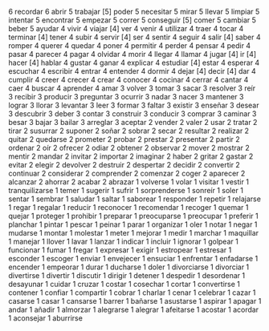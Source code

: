 6 recordar
6 abrir
5 trabajar
[5] poder
5 necesitar
5 mirar
5 llevar
5 limpiar
5 intentar
5 encontrar
5 empezar
5 correr
5 conseguir
[5] comer
5 cambiar
5 beber
5 ayudar
4 vivir
4 viajar
[4] ver
4 venir
4 utilizar
4 traer
4 tocar
4 terminar
[4] tener
4 subir
4 servir
[4] ser
4 sentir
4 seguir
4 salir
[4] saber
4 romper
4 querer
4 quedar
4 poner
4 permitir
4 perder
4 pensar
4 pedir
4 pasar
4 parecer
4 pagar
4 olvidar
4 morir
4 llegar
4 llamar
4 jugar
[4] ir
[4] hacer
[4] hablar
4 gustar
4 ganar
4 explicar
4 estudiar
[4] estar
4 esperar
4 escuchar
4 escribir
4 entrar
4 entender
4 dormir
4 dejar
[4] decir
[4] dar
4 cumplir
4 creer
4 crecer
4 crear
4 conocer
4 cocinar
4 cerrar
4 cantar
4 caer
4 buscar
4 aprender
4 amar
3 volver
3 tomar
3 sacar
3 resolver
3 reír
3 recibir
3 producir
3 preguntar
3 ocurrir
3 nadar
3 nacer
3 mantener
3 lograr
3 llorar
3 levantar
3 leer
3 formar
3 faltar
3 existir
3 enseñar
3 desear
3 descubrir
3 deber
3 contar
3 construir
3 conducir
3 comprar
3 caminar
3 besar
3 bajar
3 bailar
3 arreglar
3 aceptar
2 vender
2 valer
2 usar
2 tratar
2 tirar
2 susurrar
2 suponer
2 soñar
2 sobrar
2 secar
2 resultar
2 realizar
2 quitar
2 quedarse
2 prometer
2 probar
2 prestar
2 presentar
2 partir
2 ordenar
2 oír
2 ofrecer
2 odiar
2 obtener
2 observar
2 mover
2 mostrar
2 mentir
2 mandar
2 invitar
2 importar
2 imaginar
2 haber
2 gritar
2 gastar
2 evitar
2 elegir
2 devolver
2 destruir
2 despertar
2 decidir
2 convertir
2 continuar
2 considerar
2 comprender
2 comenzar
2 coger
2 aparecer
2 alcanzar
2 ahorrar
2 acabar
2 abrazar
1 volverse
1 volar
1 visitar
1 vestir
1 tranquilizarse
1 temer
1 sugerir
1 sufrir
1 sorprenderse
1 sonreír
1 soler
1 sentar
1 sembrar
1 saludar
1 saltar
1 saborear
1 responder
1 repetir
1 relajarse
1 regar
1 regalar
1 reducir
1 reconocer
1 recomendar
1 recoger
1 quemar
1 quejar
1 proteger
1 prohibir
1 preparar
1 preocuparse
1 preocupar
1 preferir
1 planchar
1 pintar
1 pescar
1 peinar
1 parar
1 organizar
1 oler
1 notar
1 negar
1 mudarse
1 montar
1 molestar
1 meter
1 mejorar
1 medir
1 marchar
1 maquillar
1 manejar
1 llover
1 lavar
1 lanzar
1 indicar
1 incluir
1 ignorar
1 golpear
1 funcionar
1 fumar
1 fregar
1 expresar
1 exigir
1 estropear
1 estresar
1 esconder
1 escoger
1 enviar
1 envejecer
1 ensuciar
1 enfrentar
1 enfadarse
1 encender
1 empeorar
1 durar
1 ducharse
1 doler
1 divorciarse
1 divorciar
1 divertirse
1 divertir
1 discutir
1 dirigir
1 detener
1 despedir
1 desordenar
1 desayunar
1 cuidar
1 cruzar
1 costar
1 cosechar
1 cortar
1 convertirse
1 contener
1 confiar
1 compartir
1 cobrar
1 charlar
1 cenar
1 celebrar
1 cazar
1 casarse
1 casar
1 cansarse
1 barrer
1 bañarse
1 asustarse
1 aspirar
1 apagar
1 andar
1 añadir
1 almorzar
1 alegrarse
1 alegrar
1 afeitarse
1 acostar
1 acordar
1 aconsejar
1 aburrirse
